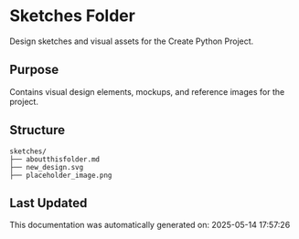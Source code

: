 <!-- filepath: /home/michaelnewham/bin/python_projects/create_python_project/sketches/aboutthisfolder.md -->
# Sketches Folder

Design sketches and visual assets for the Create Python Project.

## Purpose

Contains visual design elements, mockups, and reference images for the project.

## Structure

```
sketches/
├── aboutthisfolder.md
├── new_design.svg
├── placeholder_image.png

```

## Last Updated

This documentation was automatically generated on: 2025-05-14 17:57:26

